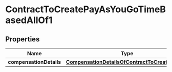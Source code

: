 

# ContractToCreatePayAsYouGoTimeBasedAllOf1


## Properties

| Name | Type | Description | Notes |
|------------ | ------------- | ------------- | -------------|
|**compensationDetails** | [**CompensationDetailsOfContractToCreateShared**](CompensationDetailsOfContractToCreateShared.md) |  |  |



